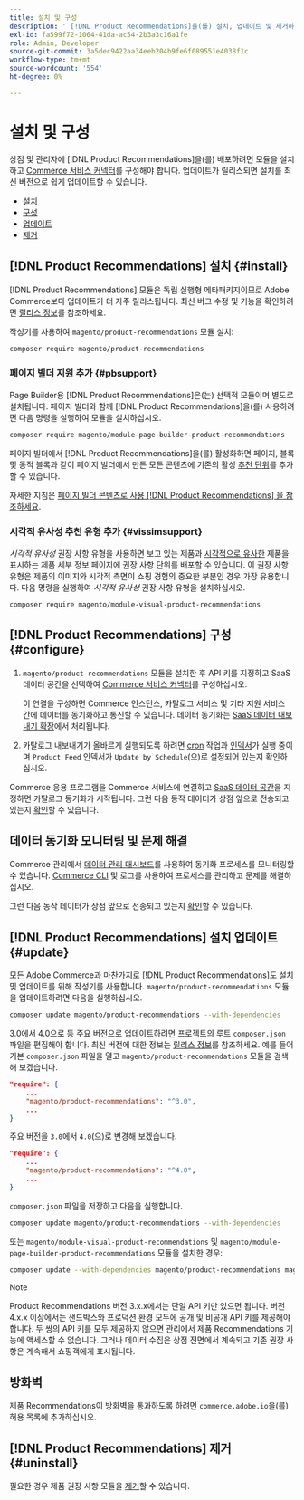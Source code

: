 ```yaml
---
title: 설치 및 구성
description: ' [!DNL Product Recommendations]을(를) 설치, 업데이트 및 제거하는 방법을 알아봅니다.'
exl-id: fa599f72-1064-41da-ac54-2b3a3c16a1fe
role: Admin, Developer
source-git-commit: 3a5dec9422aa34eeb204b9fe6f089551e4038f1c
workflow-type: tm+mt
source-wordcount: '554'
ht-degree: 0%

---
```


# 설치 및 구성

상점 및 관리자에 [!DNL Product Recommendations]을(를) 배포하려면 모듈을 설치하고 [Commerce 서비스 커넥터](../landing/saas.md)를 구성해야 합니다. 업데이트가 릴리스되면 설치를 최신 버전으로 쉽게 업데이트할 수 있습니다.

- [설치](#install)
- [구성](#configure)
- [업데이트](#update)
- [제거](#uninstall)

## [!DNL Product Recommendations] 설치 {#install}

[!DNL Product Recommendations] 모듈은 독립 실행형 메타패키지이므로 Adobe Commerce보다 업데이트가 더 자주 릴리스됩니다. 최신 버그 수정 및 기능을 확인하려면 [릴리스 정보](release-notes.md)를 참조하세요.

작성기를 사용하여 `magento/product-recommendations` 모듈 설치:

```bash
composer require magento/product-recommendations
```

### 페이지 빌더 지원 추가 {#pbsupport}

Page Builder용 [!DNL Product Recommendations]은(는) 선택적 모듈이며 별도로 설치됩니다. 페이지 빌더와 함께 [!DNL Product Recommendations]을(를) 사용하려면 다음 명령을 실행하여 모듈을 설치하십시오.

```bash
composer require magento/module-page-builder-product-recommendations
```

페이지 빌더에서 [!DNL Product Recommendations]을(를) 활성화하면 페이지, 블록 및 동적 블록과 같이 페이지 빌더에서 만든 모든 콘텐츠에 기존의 활성 [추천 단위](https://experienceleague.adobe.com/en/docs/commerce-admin/page-builder/add-content/recommendations)를 추가할 수 있습니다.

자세한 지침은 [페이지 빌더 콘텐츠로 사용 [!DNL Product Recommendations] 을 참조하세요](page-builder.md).

### 시각적 유사성 추천 유형 추가 {#vissimsupport}

_시각적 유사성_ 권장 사항 유형을 사용하면 보고 있는 제품과 [시각적으로 유사한](type.md#visualsim) 제품을 표시하는 제품 세부 정보 페이지에 권장 사항 단위를 배포할 수 있습니다. 이 권장 사항 유형은 제품의 이미지와 시각적 측면이 쇼핑 경험의 중요한 부분인 경우 가장 유용합니다. 다음 명령을 실행하여 _시각적 유사성_ 권장 사항 유형을 설치하십시오.

```bash
composer require magento/module-visual-product-recommendations
```

## [!DNL Product Recommendations] 구성 {#configure}

1. `magento/product-recommendations` 모듈을 설치한 후 API 키를 지정하고 SaaS 데이터 공간을 선택하여 [Commerce 서비스 커넥터](../landing/saas.md)를 구성하십시오.

   이 연결을 구성하면 Commerce 인스턴스, 카탈로그 서비스 및 기타 지원 서비스 간에 데이터를 동기화하고 통신할 수 있습니다. 데이터 동기화는 [SaaS 데이터 내보내기 확장](../data-export/overview.md)에서 처리됩니다.

1. 카탈로그 내보내기가 올바르게 실행되도록 하려면 [cron](https://experienceleague.adobe.com/en/docs/commerce-operations/configuration-guide/cli/configure-cron-jobs) 작업과 [인덱서](https://experienceleague.adobe.com/en/docs/commerce-operations/configuration-guide/cli/manage-indexers)가 실행 중이며 `Product Feed` 인덱서가 `Update by Schedule`(으)로 설정되어 있는지 확인하십시오.

Commerce 응용 프로그램을 Commerce 서비스에 연결하고 [SaaS 데이터 공간](../landing/saas.md#saas-configuration)을 지정하면 카탈로그 동기화가 시작됩니다. 그런 다음 동작 데이터가 상점 앞으로 전송되고 있는지 [확인](verify.md)할 수 있습니다.

## 데이터 동기화 모니터링 및 문제 해결

Commerce 관리에서 [데이터 관리 대시보드](https://experienceleague.adobe.com/en/docs/commerce-admin/systems/data-transfer/data-dashboard)를 사용하여 동기화 프로세스를 모니터링할 수 있습니다. [Commerce CLI](../data-export/data-export-cli-commands.md#troubleshooting) 및 로그를 사용하여 프로세스를 관리하고 문제를 해결하십시오.

그런 다음 동작 데이터가 상점 앞으로 전송되고 있는지 [확인](verify.md)할 수 있습니다.

## [!DNL Product Recommendations] 설치 업데이트 {#update}

모든 Adobe Commerce과 마찬가지로 [!DNL Product Recommendations]도 설치 및 업데이트를 위해 작성기를 사용합니다. `magento/product-recommendations` 모듈을 업데이트하려면 다음을 실행하십시오.

```bash
composer update magento/product-recommendations --with-dependencies
```

3.0에서 4.0으로 등 주요 버전으로 업데이트하려면 프로젝트의 루트 `composer.json` 파일을 편집해야 합니다. 최신 버전에 대한 정보는 [릴리스 정보](release-notes.md)를 참조하세요. 예를 들어 기본 `composer.json` 파일을 열고 `magento/product-recommendations` 모듈을 검색해 보겠습니다.

```json
"require": {
    ...
    "magento/product-recommendations": "^3.0",
    ...
}
```

주요 버전을 `3.0`에서 `4.0`(으)로 변경해 보겠습니다.

```json
"require": {
    ...
    "magento/product-recommendations": "^4.0",
    ...
}
```

`composer.json` 파일을 저장하고 다음을 실행합니다.

```bash
composer update magento/product-recommendations --with-dependencies
```

또는 `magento/module-visual-product-recommendations` 및 `magento/module-page-builder-product-recommendations` 모듈을 설치한 경우:

```bash
composer update --with-dependencies magento/product-recommendations magento/module-visual-product-recommendations magento/module-page-builder-product-recommendations
```

>[!NOTE]
>
> Product Recommendations 버전 3.x.x에서는 단일 API 키만 있으면 됩니다. 버전 4.x.x 이상에서는 샌드박스와 프로덕션 환경 모두에 공개 및 비공개 API 키를 제공해야 합니다. 두 쌍의 API 키를 모두 제공하지 않으면 관리에서 제품 Recommendations 기능에 액세스할 수 없습니다. 그러나 데이터 수집은 상점 전면에서 계속되고 기존 권장 사항은 계속해서 쇼핑객에게 표시됩니다.

## 방화벽

제품 Recommendations이 방화벽을 통과하도록 하려면 `commerce.adobe.io`을(를) 허용 목록에 추가하십시오.

## [!DNL Product Recommendations] 제거 {#uninstall}

필요한 경우 제품 권장 사항 모듈을 [제거](https://experienceleague.adobe.com/en/docs/commerce-operations/installation-guide/tutorials/uninstall-modules)할 수 있습니다.
